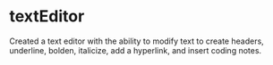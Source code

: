 # textEditor
Created a text editor with the ability to modify text to create headers, underline, bolden, italicize, add a hyperlink, and insert coding notes.
